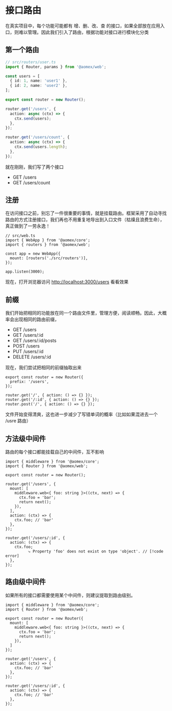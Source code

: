# 接口路由

在真实项目中，每个功能可能都有 增、删、改、查 的接口，如果全部放在应用入口，则难以管理。因此我们引入了路由，根据功能对接口进行模块化分类

## 第一个路由

```typescript
// src/routers/user.ts
import { Router, params } from '@aomex/web';

const users = [
  { id: 1, name: 'user1' },
  { id: 2, name: 'user2' },
];

export const router = new Router();

router.get('/users', {
  action: async (ctx) => {
    ctx.send(users);
  },
});

router.get('/users/count', {
  action: async (ctx) => {
    ctx.send(users.length);
  },
});
```

就在刚刚，我们写了两个接口

- GET /users
- GET /users/count

## 注册

在访问接口之前，别忘了一件很重要的事情，就是挂载路由。框架采用了自动寻找路由的方式注册接口，我们再也不用重复地导出到入口文件（枯燥且浪费生命），真正做到了一劳永逸！

```typescript{6}
// src/web.ts
import { WebApp } from '@aomex/core';
import { routers } from '@aomex/web';

const app = new WebApp({
  mount: [routers('./src/routers')],
});

app.listen(3000);
```

现在，打开浏览器访问 [http://localhost:3000/users](http://localhost:3000/users) 看看效果

## 前缀

我们开始把相同的功能放在同一个路由文件里，管理方便，阅读顺畅。因此，大概率会出现相同的路由前缀，

- GET /users
- GET /users/:id
- GET /users/:id/posts
- POST /users
- PUT /users/:id
- DELETE /users/:id

现在，我们尝试把相同的前缀抽取出来

```typescript{2}
export const router = new Router({
  prefix: '/users',
});

router.get('/', { action: () => {} });
router.get('/:id', { action: () => {} });
router.post('/', { action: () => {} });
```

文件开始变得清爽，这也进一步减少了写错单词的概率（比如如果混进去一个 /usre 路由）

## 方法级中间件

路由的每个接口都能挂载自己的中间件，互不影响

```typescript{7-11}
import { middleware } from '@aomex/core';
import { Router } from '@aomex/web';

export const router = new Router();

router.get('/users', {
  mount: [
    middleware.web<{ foo: string }>((ctx, next) => {
      ctx.foo = 'bar';
      return next();
    }),
  ],
  action: (ctx) => {
    ctx.foo; // 'bar'
  },
});

router.get('/users/:id', {
  action: (ctx) => {
    ctx.foo;
          ⤷ Property 'foo' does not exist on type 'object'. // [!code error]
  },
});
```

## 路由级中间件

如果所有的接口都需要使用某个中间件，则建议提取到路由级别。

```typescript{5-9}
import { middleware } from '@aomex/core';
import { Router } from '@aomex/web';

export const router = new Router({
  mount: [
    middleware.web<{ foo: string }>((ctx, next) => {
      ctx.foo = 'bar';
      return next();
    }),
  ]
});

router.get('/users', {
  action: (ctx) => {
    ctx.foo; // 'bar'
  },
});

router.get('/users/:id', {
  action: (ctx) => {
    ctx.foo; // 'bar'
  },
});
```
